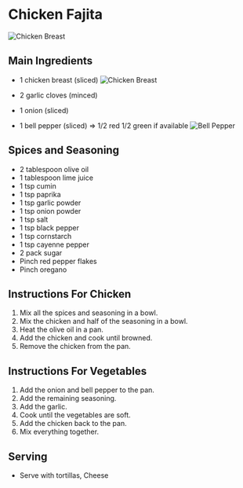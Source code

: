 # Chicken Fajita
![Chicken Breast](/images/fajita/fajita.png ':size=200')

## Main Ingredients
- 1 chicken breast (sliced)
  ![Chicken Breast](/images/chicken-breast-sliced.png ':size=200')

- 2 garlic cloves (minced)
- 1 onion (sliced)
- 1 bell pepper (sliced) => 1/2 red 1/2 green if available
![Bell Pepper](/images/fajita/onion.png ':size=200') 

## Spices and Seasoning
- 2 tablespoon olive oil
- 1 tablespoon lime juice
- 1 tsp cumin
- 1 tsp paprika
- 1 tsp garlic powder
- 1 tsp onion powder
- 1 tsp salt
- 1 tsp black pepper
- 1 tsp cornstarch
- 1 tsp cayenne pepper
- 2 pack sugar
- Pinch red pepper flakes
- Pinch oregano

## Instructions For Chicken 
1. Mix all the spices and seasoning in a bowl.
2. Mix the chicken and half of the seasoning in a bowl.
3. Heat the olive oil in a pan.
4. Add the chicken and cook until browned.
5. Remove the chicken from the pan.

## Instructions For Vegetables
1. Add the onion and bell pepper to the pan.
2. Add the remaining seasoning.
3. Add the garlic.
4. Cook until the vegetables are soft.
5. Add the chicken back to the pan.
6. Mix everything together.

## Serving
- Serve with tortillas, Cheese

